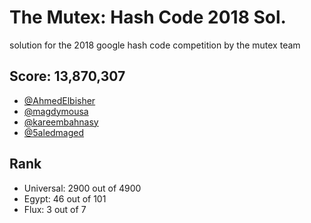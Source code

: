 # The Mutex: Hash Code 2018 Sol.
solution for the 2018 google hash code competition by the mutex team

## Score: 13,870,307
* [@AhmedElbisher](https://github.com/AhmedElbisher)
* [@magdymousa](https://github.com/magdymousa)
* [@kareembahnasy](https://github.com/kareembahnasy)
* [@5aledmaged](https://github.com/5aledmaged)

## Rank
* Universal: 2900 out of 4900
* Egypt: 46 out of 101
* Flux: 3 out of 7
